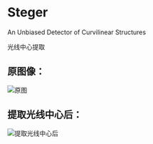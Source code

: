 # Steger
An Unbiased Detector of Curvilinear Structures

光线中心提取
## 原图像：
![原图](http://oxqws3l9a.bkt.clouddn.com/foreground.jpg)

## 提取光线中心后：
![提取光线中心后](http://oxqws3l9a.bkt.clouddn.com/%E5%8E%9F%E5%9B%BE%E4%B8%8A%E6%8F%90%E5%8F%96%E7%BA%BF%E6%98%BE%E7%A4%BA.jpg)
